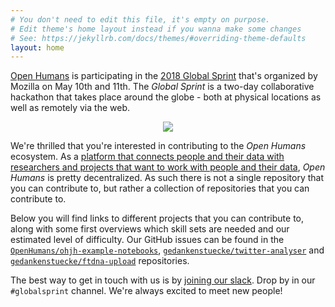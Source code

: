 ```yaml
---
# You don't need to edit this file, it's empty on purpose.
# Edit theme's home layout instead if you wanna make some changes
# See: https://jekyllrb.com/docs/themes/#overriding-theme-defaults
layout: home
---
```

[Open Humans](https://www.openhumans.org) is participating in the [2018 Global
Sprint](https://foundation.mozilla.org/opportunity/global-sprint/) that's
organized by Mozilla on May 10th and 11th. The *Global Sprint* is a two-day
collaborative hackathon that takes place around the globe - both at physical
locations as well as remotely via the web.
<center>
<img src="https://media0.giphy.com/media/3oz8xIsloV7zOmt81G/giphy.gif"/>
</center>

We're thrilled that you're interested in contributing to the *Open Humans*
ecosystem. As a [platform that connects people and their data with researchers
and projects that want to work with people and their data](https://www.openhumans.org/about/),
*Open Humans* is pretty decentralized. As such there is not a single repository that you can contribute to,
but rather a collection of repositories that you can contribute to.

Below you will find links to different projects that you can contribute to, along
with some first overviews which skill sets are needed and our estimated
level of difficulty. Our GitHub issues can be found in the [`OpenHumans/ohjh-example-notebooks`](https://github.com/OpenHumans/ohjh-example-notebooks/issues?q=is%3Aissue+is%3Aopen+label%3Amozsprint), [`gedankenstuecke/twitter-analyser`](https://github.com/gedankenstuecke/twitter-analyser/issues?q=is%3Aissue+is%3Aopen+label%3Amozsprint) and [`gedankenstuecke/ftdna-upload`](https://github.com/gedankenstuecke/ftdna-upload/issues?q=is%3Aissue+is%3Aopen+label%3Amozsprint) repositories. 

The best way to get in touch with us is by
[joining our slack](http://slackin.openhumans.org/). Drop by in our `#globalsprint`
channel. We're always excited to meet new people!
